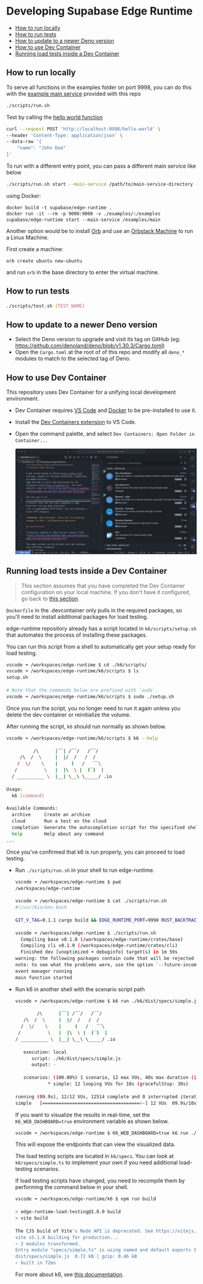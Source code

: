 # Developing Supabase Edge Runtime

- [How to run locally](#how-to-run-locally)
- [How to run tests](#how-to-run-tests)
- [How to update to a newer Deno version](#how-to-update-to-a-newer-deno-version)
- [How to use Dev Container](#how-to-use-dev-container)
- [Running load tests inside a Dev Container](#running-load-tests-inside-a-dev-container)

## How to run locally
To serve all functions in the examples folder on port 9998, you can do this with the [example main service](./examples/main/index.ts) provided with this repo
```sh
./scripts/run.sh
```

Test by calling the [hello world function](./examples/hello-world/index.ts)
```sh
curl --request POST 'http://localhost:9998/hello-world' \
--header 'Content-Type: application/json' \
--data-raw '{
    "name": "John Doe"
}'
```

To run with a different entry point, you can pass a different main service like below

```sh
./scripts/run.sh start --main-service /path/to/main-service-directory -p 9000
```

using Docker:

```
docker build -t supabase/edge-runtime .
docker run -it --rm -p 9000:9000 -v ./examples/:/examples supabase/edge-runtime start --main-service /examples/main
```

Another option would be to install [Orb](https://docs.orbstack.dev/install) and use an [Orbstack Machine](https://docs.orbstack.dev/machines/) to run a Linux Machine.

First create a machine:

```
orb create ubuntu new-ubuntu
```

and run `orb` in the base directory to enter the virtual machine.

## How to run tests

```sh
./scripts/test.sh [TEST_NAME]
```

## How to update to a newer Deno version

* Select the Deno version to upgrade and visit its tag on GitHub (eg: https://github.com/denoland/deno/blob/v1.30.3/Cargo.toml)
* Open the `Cargo.toml` at the root of of this repo and modify all `deno_*` modules to match to the selected tag of Deno.

## How to use Dev Container

This repository uses Dev Container for a unifying local development environment.

* Dev Container requires [VS Code](https://code.visualstudio.com/download) and [Docker](https://www.docker.com/get-started/) to be pre-installed to use it.

* Install the [Dev Containers extension](https://marketplace.visualstudio.com/items?itemName=ms-vscode-remote.remote-containers) to VS Code.

* Open the command palette, and select `Dev Containers: Open Folder in Container...`

  ![figure-vscode](assets/dev-container-vscode.gif)

## Running load tests inside a Dev Container

> This section assumes that you have completed the Dev Container configuration on your local machine. If you don't have it configured, go back to [this section](#how-to-use-dev-container).

`Dockerfile` in the .devcontainer only pulls in the required packages, so you'll need to install additional packages for load testing.

edge-runtime repository already has a script located in `k6/scripts/setup.sh` that automates the process of installing these packages.

You can run this script from a shell to automatically get your setup ready for load testing.

```sh
vscode ➜ /workspaces/edge-runtime $ cd ./k6/scripts/
vscode ➜ /workspaces/edge-runtime/k6/scripts $ ls
setup.sh

# Note that the commands below are prefixed with `sudo`.
vscode ➜ /workspaces/edge-runtime/k6/scripts $ sudo ./setup.sh 
```

Once you run the script, you no longer need to run it again unless you delete the dev container or reinitialize the volume.

After running the script, `k6` should run normally as shown below.

```sh
vscode ➜ /workspaces/edge-runtime/k6/scripts $ k6 --help

          /\      |‾‾| /‾‾/   /‾‾/   
     /\  /  \     |  |/  /   /  /    
    /  \/    \    |     (   /   ‾‾\  
   /          \   |  |\  \ |  (‾)  | 
  / __________ \  |__| \__\ \_____/ .io

Usage:
  k6 [command]

Available Commands:
  archive     Create an archive
  cloud       Run a test on the cloud
  completion  Generate the autocompletion script for the specified shell
  help        Help about any command
...
```

Once you've confirmed that k6 is run properly, you can proceed to load testing.

* Run `./scripts/run.sh` in your shell to run edge-runtime.

  ```sh
  vscode ➜ /workspaces/edge-runtime $ pwd
  /workspaces/edge-runtime

  vscode ➜ /workspaces/edge-runtime $ cat ./scripts/run.sh 
  #!/usr/bin/env bash

  GIT_V_TAG=0.1.1 cargo build && EDGE_RUNTIME_PORT=9998 RUST_BACKTRACE=full ./target/debug/edge-runtime "$@" start --main-service ./examples/main --event-worker ./examples/event-manager

  vscode ➜ /workspaces/edge-runtime $ ./scripts/run.sh
    Compiling base v0.1.0 (/workspaces/edge-runtime/crates/base)
    Compiling cli v0.1.0 (/workspaces/edge-runtime/crates/cli)
    Finished dev [unoptimized + debuginfo] target(s) in 1m 59s
  warning: the following packages contain code that will be rejected by a future version of Rust: cexpr v0.3.6, nom v4.2.3
  note: to see what the problems were, use the option `--future-incompat-report`, or run `cargo report future-incompatibilities --id 1`
  event manager running
  main function started
  ```

* Run k6 in another shell with the scenario script path
  ```sh
  vscode ➜ /workspaces/edge-runtime $ k6 run ./k6/dist/specs/simple.js
  
          /\      |‾‾| /‾‾/   /‾‾/   
     /\  /  \     |  |/  /   /  /    
    /  \/    \    |     (   /   ‾‾\  
   /          \   |  |\  \ |  (‾)  | 
  / __________ \  |__| \__\ \_____/ .io

     execution: local
        script: ./k6/dist/specs/simple.js
        output: -

     scenarios: (100.00%) 1 scenario, 12 max VUs, 40s max duration (incl. graceful stop):
              * simple: 12 looping VUs for 10s (gracefulStop: 30s)

  running (09.9s), 12/12 VUs, 12514 complete and 0 interrupted iterations
  simple   [====================================>-] 12 VUs  09.9s/10s
  ```

  If you want to visualize the results in real-time, set the `K6_WEB_DASHBOARD=true` environment 
  variable as shown below.

  ```sh
  vscode ➜ /workspaces/edge-runtime $ K6_WEB_DASHBOARD=true k6 run ./k6/dist/specs/simple.js
  ```

  This will expose the endpoints that can view the visualized data.

  The load testing scripts are located in `k6/specs`. You can look at `k6/specs/simple.ts` to implement your own if you need additional load-testing scenarios.

  If load testing scripts have changed, you need to recompile them by performing the command below in your shell.

  ```sh
  vscode ➜ /workspaces/edge-runtime/k6 $ npm run build

  > edge-runtime-load-testing@1.0.0 build
  > vite build

  The CJS build of Vite's Node API is deprecated. See https://vitejs.dev/guide/troubleshooting.html#vite-cjs-node-api-deprecated for more details.
  vite v5.1.6 building for production...
  ✓ 2 modules transformed.
  Entry module "specs/simple.ts" is using named and default exports together. Consumers of your bundle will have to use `chunk.default` to access the default export, which may not be what you want. Use `output.exports: "named"` to disable this warning.
  dist/specs/simple.js  0.72 kB │ gzip: 0.46 kB
  ✓ built in 72ms
  ```

  For more about k6, see [this documentation](https://grafana.com/docs/k6/latest).
